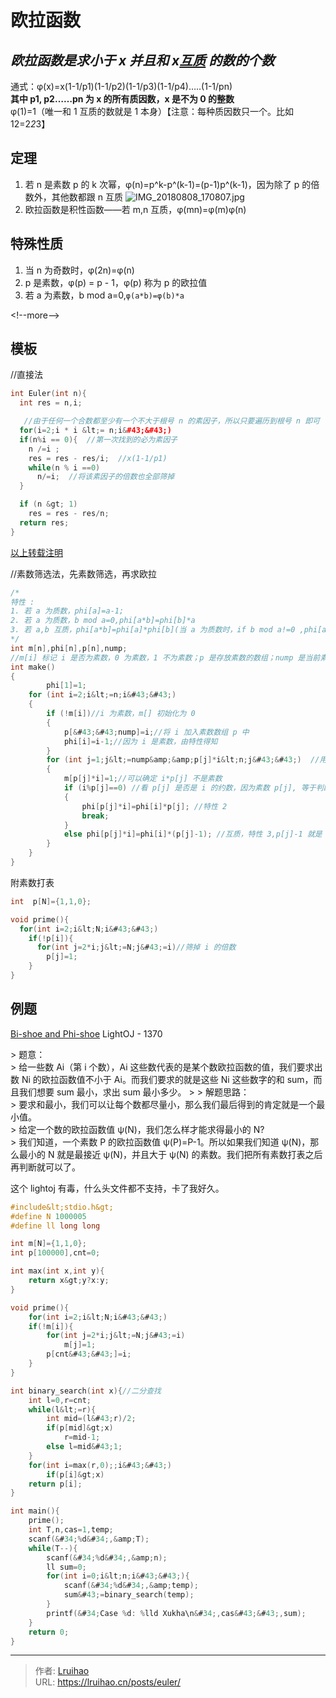 # 欧拉函数


## **_欧拉函数是求小于 x 并且和 x[互质](https://baike.baidu.com/item/%E4%BA%92%E8%B4%A8/577412?fr=aladdin) 的数的个数_**

通式：φ(x)=x(1-1/p1)(1-1/p2)(1-1/p3)(1-1/p4)…..(1-1/pn)  
**其中 p1, p2……pn 为 x 的所有质因数，x 是不为 0 的整数**  
φ(1)=1（唯一和 1 互质的数就是 1 本身）【注意：每种质因数只一个。比如 12=2*2*3】

## 定理

1. 若 n 是素数 p 的 k 次幂，φ(n)=p^k-p^(k-1)=(p-1)p^(k-1)，因为除了 p 的倍数外，其他数都跟 n 互质 ![IMG_20180808_170807.jpg](https://i.loli.net/2018/08/08/5b6ab31239225.jpg)
2. 欧拉函数是积性函数——若 m,n 互质，φ(mn)=φ(m)φ(n)

## 特殊性质

1. 当 n 为奇数时，φ(2n)=φ(n)
2. p 是素数，φ(p) = p - 1，φ(p) 称为 p 的欧拉值
3. 若 a 为素数，b mod a=0,`φ(a*b)=φ(b)*a`

&lt;!--more--&gt;

## 模板

//直接法

```cpp
int Euler(int n){
  int res = n,i;

   //由于任何一个合数都至少有一个不大于根号 n 的素因子，所以只要遍历到根号 n 即可
  for(i=2;i * i &lt;= n;i&#43;&#43;)
  if(n%i == 0){  //第一次找到的必为素因子
    n /=i ;
    res = res - res/i;  //x(1-1/p1)
    while(n % i ==0)
      n/=i;  //将该素因子的倍数也全部筛掉
  }

  if (n &gt; 1)
    res = res - res/n;
  return res;
}
```

[以上转载注明](https://blog.csdn.net/wangjian8006/article/details/7833319)

//素数筛选法，先素数筛选，再求欧拉

```c
/*
特性 :
1. 若 a 为质数，phi[a]=a-1;
2. 若 a 为质数，b mod a=0,phi[a*b]=phi[b]*a
3. 若 a,b 互质，phi[a*b]=phi[a]*phi[b](当 a 为质数时，if b mod a!=0 ,phi[a*b]=phi[a]*phi[b])
*/
int m[n],phi[n],p[n],nump;
//m[i] 标记 i 是否为素数，0 为素数，1 不为素数；p 是存放素数的数组；nump 是当前素数个数；phi[i] 为欧拉函数
int make()
{
        phi[1]=1;
    for (int i=2;i&lt;=n;i&#43;&#43;)
    {
        if (!m[i])//i 为素数，m[] 初始化为 0
        {
            p[&#43;&#43;nump]=i;//将 i 加入素数数组 p 中
            phi[i]=i-1;//因为 i 是素数，由特性得知
        }
        for (int j=1;j&lt;=nump&amp;&amp;p[j]*i&lt;n;j&#43;&#43;)  //用当前已的到的素数数组 p 筛，筛去 p[j]*i
        {
            m[p[j]*i]=1;//可以确定 i*p[j] 不是素数
            if (i%p[j]==0) //看 p[j] 是否是 i 的约数，因为素数 p[j], 等于判断 i 和 p[j] 是否互质
            {
                phi[p[j]*i]=phi[i]*p[j]; //特性 2
                break;
            }
            else phi[p[j]*i]=phi[i]*(p[j]-1); //互质，特性 3,p[j]-1 就是 phi[p[j]]
        }
    }
}
```

附素数打表

```c
int  p[N]={1,1,0};

void prime(){
  for(int i=2;i&lt;N;i&#43;&#43;)
    if(!p[i]){
      for(int j=2*i;j&lt;=N;j&#43;=i)//筛掉 i 的倍数
        p[j]=1;
    }
}
```

## 例题

[Bi-shoe and Phi-shoe](https://vjudge.net/contest/238979#problem/A) LightOJ - 1370

&gt; 题意：  
&gt; 给一些数 Ai（第 i 个数），Ai 这些数代表的是某个数欧拉函数的值，我们要求出数 Ni 的欧拉函数值不小于 Ai。而我们要求的就是这些 Ni 这些数字的和 sum，而且我们想要 sum 最小，求出 sum 最小多少。
&gt;
&gt; 解题思路：  
&gt; 要求和最小，我们可以让每个数都尽量小，那么我们最后得到的肯定就是一个最小值。  
&gt; 给定一个数的欧拉函数值 ψ(N)，我们怎么样才能求得最小的 N?  
&gt; 我们知道，一个素数 P 的欧拉函数值 ψ(P)=P-1。所以如果我们知道 ψ(N)，那么最小的 N 就是最接近 ψ(N)，并且大于 ψ(N) 的素数。我们把所有素数打表之后再判断就可以了。

这个 lightoj 有毒，什么头文件都不支持，卡了我好久。

```c
#include&lt;stdio.h&gt;
#define N 1000005
#define ll long long

int m[N]={1,1,0};
int p[100000],cnt=0;

int max(int x,int y){
    return x&gt;y?x:y;
}

void prime(){
    for(int i=2;i&lt;N;i&#43;&#43;)
    if(!m[i]){
        for(int j=2*i;j&lt;=N;j&#43;=i)
            m[j]=1;
        p[cnt&#43;&#43;]=i;
    }
}

int binary_search(int x){//二分查找
    int l=0,r=cnt;
    while(l&lt;=r){
        int mid=(l&#43;r)/2;
        if(p[mid]&gt;x)
            r=mid-1;
        else l=mid&#43;1;
    }
    for(int i=max(r,0);;i&#43;&#43;)
        if(p[i]&gt;x)
    return p[i];
}

int main(){
    prime();
    int T,n,cas=1,temp;
    scanf(&#34;%d&#34;,&amp;T);
    while(T--){
        scanf(&#34;%d&#34;,&amp;n);
        ll sum=0;
        for(int i=0;i&lt;n;i&#43;&#43;){
            scanf(&#34;%d&#34;,&amp;temp);
            sum&#43;=binary_search(temp);
        }
        printf(&#34;Case %d: %lld Xukha\n&#34;,cas&#43;&#43;,sum);
    }
    return 0;
}

```


---

> 作者: [Lruihao](https://github.com/Lruihao)  
> URL: https://lruihao.cn/posts/euler/  

